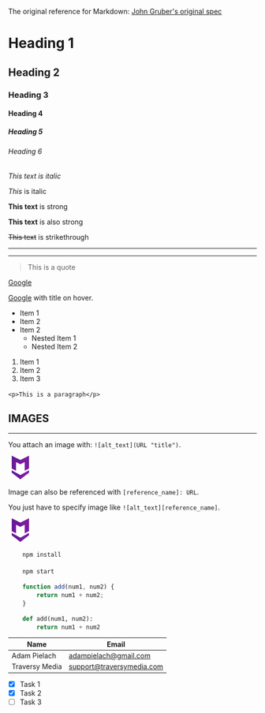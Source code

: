 <!-- good GitHub reference -->

The original reference for Markdown: 
[John Gruber's original spec](http://daringfireball.net/projects/markdown/)

<!-- Headings -->
# Heading 1
## Heading 2
### Heading 3
#### Heading 4
##### Heading 5
###### Heading 6

<!-- Italics -->

*This text is italic*

_This_ is italic

<!-- Strong -->

**This text** is strong

__This text__ is also strong

<!-- Strikethrough -->

~~This text~~ is strikethrough

<!-- Horizontal rule -->

---
___

<!-- Blockquote -->
>This is a quote

<!-- links -->

[Google](http://www.traversymedia.com)

[Google](http://www.traversymedia.com "Google") with title on hover.

<!-- ul -->

* Item 1
* Item 2
* Item 2
    * Nested Item 1
    * Nested Item 2

<!-- ol -->

1. Item 1
1. Item 2
1. Item 3
    
<!-- Inline code block -->

`<p>This is a paragraph</p>`

<!-- image -->
## IMAGES
-----

You attach an image with: `![alt_text](URL "title")`.

![Markdown logo](https://github.com/adam-p/markdown-here/raw/master/src/common/images/icon48.png "Markdown Logo")

Image can also be referenced with `[reference_name]: URL`.

You just have to specify image like `![alt_text][reference_name]`.

![Markdown logo][markdown_reference]

[markdown_reference]: https://github.com/adam-p/markdown-here/raw/master/src/common/images/icon48.png "Logo Title Text 2"

<!-- GitHub Markdown -->

<!-- Code blocks -->

```bash
    npm install

    npm start
```

```javascript
    function add(num1, num2) {
        return num1 + num2;
    }
```

```python
    def add(num1, num2):
        return num1 + num2
```

<!-- Tables -->

| Name           | Email                      |
| -------------- | ------------------------- |
| Adam Pielach   | adampielach@gmail.com     |
| Traversy Media | support@traversymedia.com |

<!-- Task Lists -->

* [x] Task 1
* [x] Task 2
* [ ] Task 3